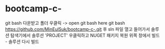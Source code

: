 # bootcamp-c-

git bash 다운받고
폴더 우클릭 -> open git bash here
git bash https://github.com/MinEulSuk/bootcamp-c-.git
후 sln 파일 열고 들어가서 
솔루션 탐색기에서 솔루션 'PROJECT' 우클릭하고 NUGET 패키지 복원
위쪽 창에서 빌드 - 솔루션 다시 빌드 





